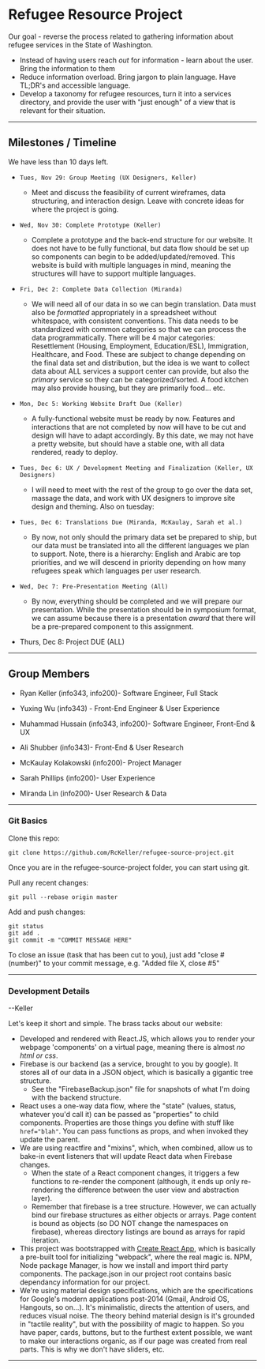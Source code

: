 # Refugee Resource Project

Our goal - reverse the process related to gathering information about refugee services in the State of Washington.
* Instead of having users reach *out* for information - learn about the user. Bring the information to them
* Reduce information overload. Bring jargon to plain language. Have TL;DR's and accessible language.
* Develop a taxonomy for refugee resources, turn it into a services directory, and provide the user with "just enough" of a view that is relevant for their situation.

---------------------------

## Milestones / Timeline

We have less than 10 days left.

* `Tues, Nov 29: Group Meeting (UX Designers, Keller)`
    - Meet and discuss the feasibility of current wireframes, data structuring, and interaction design. Leave with concrete ideas for where the project is going.
    
* `Wed, Nov 30: Complete Prototype (Keller)`
    - Complete a prototype and the back-end structure for our website. It does not have to be fully functional, but data flow should be set up so components can begin to be added/updated/removed. This website is build with multiple languages in mind, meaning the structures will have to support multiple languages.
    
* `Fri, Dec 2: Complete Data Collection (Miranda)`
    - We will need all of our data in so we can begin translation. Data must also be *formatted* appropriately in a spreadsheet without whitespace, with consistent conventions. This data needs to be standardized with common categories so that we can process the data programmatically. There will be 4 major categories: Resettlement (Housing, Employment, Education/ESL), Immigration, Healthcare, and Food. These are subject to change depending on the final data set and distribution, but the idea is we want to collect data about ALL services a support center can provide, but also the *primary* service so they can be categorized/sorted. A food kitchen may also provide housing, but they are primarily food... etc.

* `Mon, Dec 5: Working Website Draft Due (Keller)`
    - A fully-functional website must be ready by now. Features and interactions that are not completed by now will have to be cut and design will have to adapt accordingly. By this date, we may not have a pretty website, but should have a stable one, with all data rendered, ready to deploy.

* `Tues, Dec 6: UX / Development Meeting and Finalization (Keller, UX Designers)`
    - I will need to meet with the rest of the group to go over the data set, massage the data, and work with UX designers to improve site design and theming. Also on tuesday:

* `Tues, Dec 6: Translations Due (Miranda, McKaulay, Sarah et al.)`
    - By now, not only should the primary data set be prepared to ship, but our data must be translated into all the different languages we plan to support. Note, there is a hierarchy: English and Arabic are top priorities, and we will descend in priority depending on how many refugees speak which languages per user research.

* `Wed, Dec 7: Pre-Presentation Meeting (All)`
    - By now, everything should be completed and we will prepare our presentation. While the presentation should be in symposium format, we can assume because there is a presentation *award* that there will be a pre-prepared component to this assignment.

* Thurs, Dec 8: Project DUE (ALL)

---------------------------
## Group Members

* Ryan Keller (info343, info200)- Software Engineer, Full Stack
* Yuxing Wu (info343) - Front-End Engineer & User Experience
* Muhammad Hussain (info343, info200)- Software Engineer, Front-End & UX
* Ali Shubber (info343)- Front-End & User Research

* McKaulay Kolakowski (info200)- Project Manager
* Sarah Phillips (info200)- User Experience 
* Miranda Lin (info200)- User Research & Data

---------------------------

### Git Basics

Clone this repo:

    git clone https://github.com/RcKeller/refugee-source-project.git

Once you are in the refugee-source-project folder, you can start using git.

Pull any recent changes:

    git pull --rebase origin master

Add and push changes:

    git status
    git add .
    git commit -m "COMMIT MESSAGE HERE"

To close an issue (task that has been cut to you), just add "close #(number)" to your commit message, e.g. "Added file X, close #5"

---------------------------

### Development Details
--Keller

Let's keep it short and simple. The brass tacks about our website:

* Developed and rendered with React.JS, which allows you to render your webpage 'components' on a virtual page, meaning there is almost *no html or css*.
* Firebase is our backend (as a service, brought to you by google). It stores all of our data in a JSON object, which is basically a gigantic tree structure.
    - See the "FirebaseBackup.json" file for snapshots of what I'm doing with the backend structure.
* React uses a one-way data flow, where the "state" (values, status, whatever you'd call it) can be passed as "properties" to child components. Properties are those things you define with stuff like `href="blah"`. You can pass functions as props, and when invoked they update the parent.
* We are using reactfire and "mixins", which, when combined, allow us to bake-in event listeners that will update React data when Firebase changes.
    - When the state of a React component changes, it triggers a few functions to re-render the component (although, it ends up only re-rendering the difference between the user view and abstraction layer).
    - Remember that firebase is a tree structure. However, we can actually bind our firebase structures as either objects or arrays. Page content is bound as objects (so DO NOT change the namespaces on firebase), whereas directory listings are bound as arrays for rapid iteration.
* This project was bootstrapped with [Create React App](https://github.com/facebookincubator/create-react-app), which is basically a pre-built tool for initializing "webpack", where the real magic is. NPM, Node package Manager, is how we install and import third party components. The package.json in our project root contains basic dependancy information for our project.
* We're using material design specifications, which are the specifications for Google's modern applications post-2014 (Gmail, Android OS, Hangouts, so on...). It's minimalistic, directs the attention of users, and reduces visual noise. The theory behind material design is it's grounded in "tactile reality", but with the possibility of magic to happen. So you have paper, cards, buttons, but to the furthest extent possible, we want to make our interactions organic, as if our page was created from real parts. This is why we don't have sliders, etc. 


---------------------------